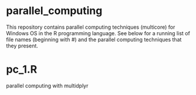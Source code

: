 # parallel_computing
This repository contains parallel computing techniques (multicore) for Windows OS in the R programming language.
See below for a running list of file names (beginning with #) and the parallel computing techniques that they present.

# pc_1.R
parallel computing with multidplyr

